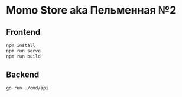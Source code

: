 # Momo Store aka Пельменная №2

## Frontend

```bash
npm install
npm run serve
npm run build
```

## Backend

```bash
go run ./cmd/api
```